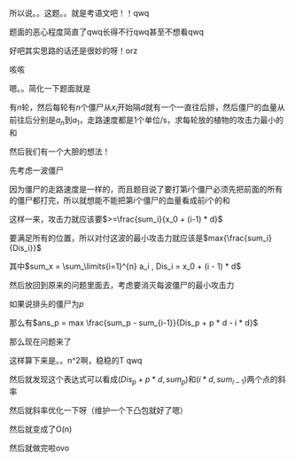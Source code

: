 所以说。。这题。。就是考语文吧！！qwq

题面的恶心程度简直了qwq长得不行qwq甚至不想看qwq

好吧其实思路的话还是很妙的呀！orz

咳咳



嗯。。简化一下题面就是

有$n$轮，然后每轮有$n$个僵尸从$x_i$开始隔$d$就有一个一直往后排，然后僵尸的血量从前往后分别是$a_n$到$a_1$，走路速度都是1个单位/s，求每轮放的植物的攻击力最小的和

然后我们有一个大胆的想法！

先考虑一波僵尸

因为僵尸的走路速度是一样的，而且题目说了要打第$i$个僵尸必须先把前面的所有的僵尸都打完，所以就想能不能把第$i$个僵尸的血量看成前$i$个的和

这样一来，攻击力就应该要$>=\frac{sum_i}{x_0 + (i-1) * d}$

要满足所有的位置，所以对付这波的最小攻击力就应该是$max{\frac{sum_i}{Dis_i}}$

其中$sum_x = \sum_\limits{i=1}^{n} a_i , Dis_i = x_0 + (i - 1) * d$

然后放回到原来的问题里面去，考虑要消灭每波僵尸的最小攻击力

如果说排头的僵尸为$p$

那么有$ans_p = max \frac{sum_p - sum_{i-1}}{Dis_p + p * d - i * d}$



那么现在问题来了

这样算下来是。。n^2啊，稳稳的T qwq

然后就发现这个表达式可以看成$(Dis_p + p * d, sum_p)$和$(i * d, sum_{i-1})$两个点的斜率

然后就斜率优化一下呀（维护一个下凸包就好了嗯）

然后就变成了O(n)

然后就做完啦ovo